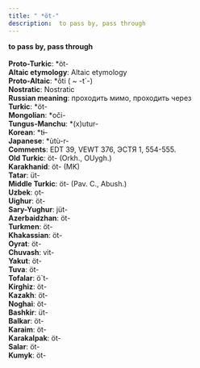 ```yaml
---
title: " *öt-"
description:  to pass by, pass through
---
```

<p data-pagefind-weight="0.5">
<strong> to pass by, pass through</strong><br><br>
<strong>Proto-Turkic</strong>:  *öt-<br>
<strong>Altaic etymology</strong>:  Altaic etymology<br>
<strong> Proto-Altaic</strong>:  *ŏ̀ti ( ~ -t`-)<br>
<strong>Nostratic</strong>:  Nostratic<br>
<strong>Russian meaning</strong>:  проходить мимо, проходить через<br>
<strong>Turkic</strong>:  *öt-<br>
<strong>Mongolian</strong>:  *oči-<br>
<strong>Tungus-Manchu</strong>:  *(x)utur-<br>
<strong>Korean</strong>:  *tɨ-<br>
<strong>Japanese</strong>:  *ùtù-r-<br>
<strong>Comments</strong>:  EDT 39, VEWT 376, ЭСТЯ 1, 554-555.<br>
<strong>Old Turkic</strong>:  öt- (Orkh., OUygh.)<br>
<strong>Karakhanid</strong>:  öt- (MK)<br>
<strong>Tatar</strong>:  üt-<br>
<strong>Middle Turkic</strong>:  öt- (Pav. C., Abush.)<br>
<strong>Uzbek</strong>:  ọt-<br>
<strong>Uighur</strong>:  öt-<br>
<strong>Sary-Yughur</strong>:  jüt-<br>
<strong>Azerbaidzhan</strong>:  öt-<br>
<strong>Turkmen</strong>:  öt-<br>
<strong>Khakassian</strong>:  öt-<br>
<strong>Oyrat</strong>:  öt-<br>
<strong>Chuvash</strong>:  vit-<br>
<strong>Yakut</strong>:  öt-<br>
<strong>Tuva</strong>:  öt-<br>
<strong>Tofalar</strong>:  ö`t-<br>
<strong>Kirghiz</strong>:  öt-<br>
<strong>Kazakh</strong>:  öt-<br>
<strong>Noghai</strong>:  öt-<br>
<strong>Bashkir</strong>:  üt-<br>
<strong>Balkar</strong>:  öt-<br>
<strong>Karaim</strong>:  öt-<br>
<strong>Karakalpak</strong>:  öt-<br>
<strong>Salar</strong>:  öt-<br>
<strong>Kumyk</strong>:  öt-<br>

</p>

